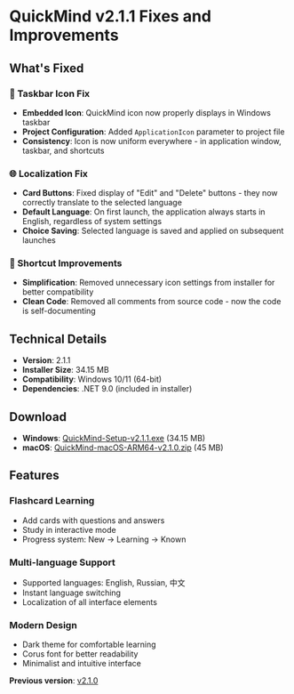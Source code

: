 # QuickMind v2.1.1 Fixes and Improvements

## What's Fixed

### 🔧 Taskbar Icon Fix
- **Embedded Icon**: QuickMind icon now properly displays in Windows taskbar
- **Project Configuration**: Added `ApplicationIcon` parameter to project file
- **Consistency**: Icon is now uniform everywhere - in application window, taskbar, and shortcuts

### 🌐 Localization Fix
- **Card Buttons**: Fixed display of "Edit" and "Delete" buttons - they now correctly translate to the selected language
- **Default Language**: On first launch, the application always starts in English, regardless of system settings
- **Choice Saving**: Selected language is saved and applied on subsequent launches

### 🎨 Shortcut Improvements
- **Simplification**: Removed unnecessary icon settings from installer for better compatibility
- **Clean Code**: Removed all comments from source code - now the code is self-documenting

## Technical Details

- **Version**: 2.1.1
- **Installer Size**: 34.15 MB
- **Compatibility**: Windows 10/11 (64-bit)
- **Dependencies**: .NET 9.0 (included in installer)

## Download

- **Windows**: [QuickMind-Setup-v2.1.1.exe](./QuickMind-Setup-v2.1.1.exe) (34.15 MB)
- **macOS**: [QuickMind-macOS-ARM64-v2.1.0.zip](./QuickMind-macOS-ARM64-v2.1.0.zip) (45 MB)

## Features

### Flashcard Learning
- Add cards with questions and answers
- Study in interactive mode
- Progress system: New → Learning → Known

### Multi-language Support
- Supported languages: English, Russian, 中文
- Instant language switching
- Localization of all interface elements

### Modern Design
- Dark theme for comfortable learning
- Corus font for better readability
- Minimalist and intuitive interface

**Previous version**: [v2.1.0](./RELEASE-NOTES-v2.1.0.md) 